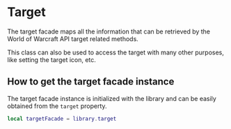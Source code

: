 # Target

The target facade maps all the information that can be retrieved by the
World of Warcraft API target related methods.

This class can also be used to access the target with many other purposes,
like setting the target icon, etc.

## How to get the target facade instance

The target facade instance is initialized with the library and can be
easily obtained from the `target` property.

```lua
local targetFacade = library.target
```